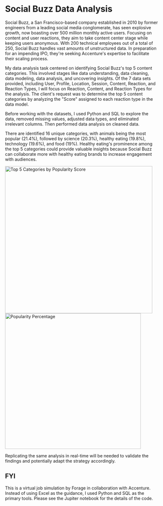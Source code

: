# Social Buzz Data Analysis

Social Buzz, a San Francisco-based company established in 2010 by former engineers from a leading social media conglomerate, has seen explosive growth, now boasting over 500 million monthly active users. Focusing on content and user reactions, they aim to take content center stage while keeping users anonymous. With 200 technical employees out of a total of 250, Social Buzz handles vast amounts of unstructured data. In preparation for an impending IPO, they're seeking Accenture's expertise to facilitate their scaling process.

My data analysis task centered on identifying Social Buzz's top 5 content categories. This involved stages like data understanding, data cleaning, data modeling, data analysis, and uncovering insights. Of the 7 data sets provided, including User, Profile, Location, Session, Content, Reaction, and Reaction Types, I will focus on Reaction, Content, and Reaction Types for the analysis. The client's request was to determine the top 5 content categories by analyzing the "Score" assigned to each reaction type in the data model.

Before working with the datasets, I used Python and SQL  to explore the data, removed missing values, adjusted data types, and eliminated irrelevant columns. Then performed data analysis on cleaned data. 

There are identified 16 unique categories, with animals being the most popular (21.4%), followed by science (20.3%), healthy eating (19.8%), technology (19.6%), and food (19%). Healthy eating's prominence among the top 5 categories could provide valuable insights because Social Buzz can collaborate more with healthy eating brands to increase engagement with audiences. 

<img width="484" alt="Top 5 Categories by Popularity Score" src="https://github.com/ByThaoNguyen/Social-Buzz-Data-Analysis/assets/116039570/e0a41887-341f-4a9a-83e5-b414cddcc6a4"><img width="446" alt="Popularity Percentage" src="https://github.com/ByThaoNguyen/Social-Buzz-Data-Analysis/assets/116039570/cb956fb6-b224-4694-be41-a35601a46cb7">



Replicating the same analysis in real-time will be needed to validate the findings and potentially adapt the strategy accordingly.

## FYI
This is a virtual job simulation by Forage in collaboration with Accenture. Instead of using Excel as the guidance, I used Python and SQL as the primary tools. Please see the Jupiter notebook for the details of the code.
